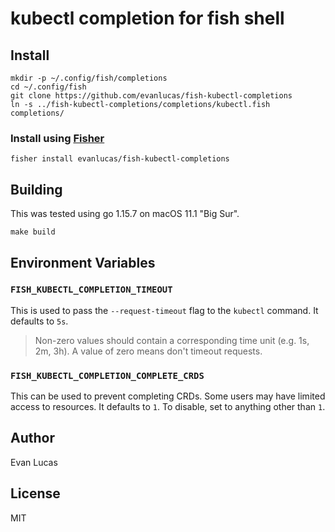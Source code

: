# kubectl completion for fish shell

## Install

```
mkdir -p ~/.config/fish/completions
cd ~/.config/fish
git clone https://github.com/evanlucas/fish-kubectl-completions
ln -s ../fish-kubectl-completions/completions/kubectl.fish completions/
```

### Install using [Fisher](https://github.com/jorgebucaran/fisher)

```
fisher install evanlucas/fish-kubectl-completions
```

## Building

This was tested using go 1.15.7 on macOS 11.1 "Big Sur".

```
make build
```

## Environment Variables

### `FISH_KUBECTL_COMPLETION_TIMEOUT`

This is used to pass the `--request-timeout` flag to the `kubectl` command.
It defaults to `5s`.

> Non-zero values should contain a corresponding time unit (e.g. 1s, 2m, 3h).
> A value of zero means don't timeout requests.

### `FISH_KUBECTL_COMPLETION_COMPLETE_CRDS`

This can be used to prevent completing CRDs. Some users may have limited access
to resources.
It defaults to `1`. To disable, set to anything other than `1`.

## Author

Evan Lucas

## License

MIT
